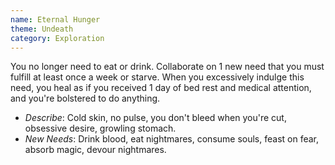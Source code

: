 ```yaml
---
name: Eternal Hunger
theme: Undeath
category: Exploration
---
```


You no longer need to eat or drink. Collaborate on 1 new need that you must fulfill at least once a week or starve. When you excessively indulge this need, you heal as if you received 1 day of bed rest and medical attention, and you're bolstered to do anything.

* *Describe*: Cold skin, no pulse, you don't bleed when you're cut, obsessive desire, growling stomach.
* *New Needs*: Drink blood, eat nightmares, consume souls, feast on fear, absorb magic, devour nightmares.